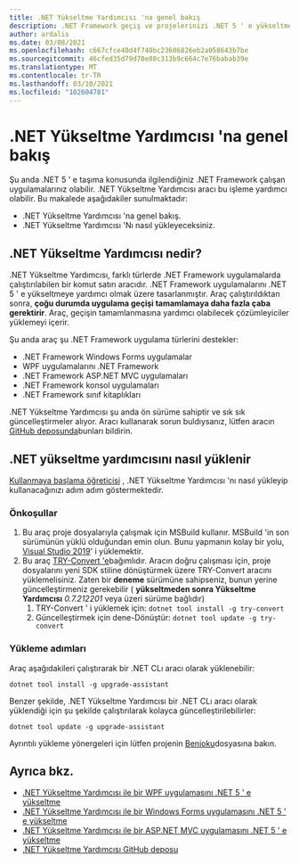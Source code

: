 ```yaml
---
title: .NET Yükseltme Yardımcısı 'na genel bakış
description: .NET Framework geçiş ve projelerinizi .NET 5 ' e yükseltmelerine yardımcı olan .NET Yükseltme Yardımcısı aracına giriş.
author: ardalis
ms.date: 03/08/2021
ms.openlocfilehash: c667cfce40d4f740bc23606826eb2a058643b7be
ms.sourcegitcommit: 46cfed35d79d70e08c313b9c664c7e76babab39e
ms.translationtype: MT
ms.contentlocale: tr-TR
ms.lasthandoff: 03/10/2021
ms.locfileid: "102604781"
---
```

# <a name="overview-of-the-net-upgrade-assistant"></a>.NET Yükseltme Yardımcısı 'na genel bakış

Şu anda .NET 5 ' e taşıma konusunda ilgilendiğiniz .NET Framework çalışan uygulamalarınız olabilir. .NET Yükseltme Yardımcısı aracı bu işleme yardımcı olabilir. Bu makalede aşağıdakiler sunulmaktadır:

- .NET Yükseltme Yardımcısı 'na genel bakış.
- .NET Yükseltme Yardımcısı 'Nı nasıl yükleyeceksiniz.

## <a name="what-is-the-net-upgrade-assistant"></a>.NET Yükseltme Yardımcısı nedir?

.NET Yükseltme Yardımcısı, farklı türlerde .NET Framework uygulamalarda çalıştırılabilen bir komut satırı aracıdır. .NET Framework uygulamalarını .NET 5 ' e yükseltmeye yardımcı olmak üzere tasarlanmıştır. Araç çalıştırıldıktan sonra, **çoğu durumda uygulama geçişi tamamlamaya daha fazla çaba gerektirir**. Araç, geçişin tamamlanmasına yardımcı olabilecek çözümleyiciler yüklemeyi içerir.

Şu anda araç şu .NET Framework uygulama türlerini destekler:

- .NET Framework Windows Forms uygulamalar
- WPF uygulamalarını .NET Framework
- .NET Framework ASP.NET MVC uygulamaları
- .NET Framework konsol uygulamaları
- .NET Framework sınıf kitaplıkları

.NET Yükseltme Yardımcısı şu anda ön sürüme sahiptir ve sık sık güncelleştirmeler alıyor. Aracı kullanarak sorun buldıysanız, lütfen aracın [GitHub deposunda](https://github.com/dotnet/upgrade-assistant)bunları bildirin.

## <a name="how-to-install-the-net-upgrade-assistant"></a>.NET yükseltme yardımcısını nasıl yüklenir

[Kullanmaya başlama öğreticisi](https://aka.ms/dotnet-upgrade-assistant-install) , .NET Yükseltme Yardımcısı 'nı nasıl yükleyip kullanacağınızı adım adım göstermektedir.

### <a name="prerequisites"></a>Önkoşullar

1. Bu araç proje dosyalarıyla çalışmak için MSBuild kullanır. MSBuild 'in son sürümünün yüklü olduğundan emin olun. Bunu yapmanın kolay bir yolu, [Visual Studio 2019](https://visualstudio.microsoft.com/downloads/)' i yüklemektir.
1. Bu araç [TRY-Convert 'e](https://github.com/dotnet/try-convert)bağımlıdır. Aracın doğru çalışması için, proje dosyalarını yeni SDK stiline dönüştürmek üzere TRY-Convert aracını yüklemelisiniz. Zaten bir **deneme** sürümüne sahipseniz, bunun yerine güncelleştirmeniz gerekebilir ( **yükseltmeden sonra Yükseltme Yardımcısı** _0.7.212201_ veya üzeri sürüme bağlıdır)
    1. TRY-Convert ' i yüklemek için: `dotnet tool install -g try-convert`
    1. Güncelleştirmek için dene-Dönüştür: `dotnet tool update -g try-convert`

### <a name="installation-steps"></a>Yükleme adımları

Araç aşağıdakileri çalıştırarak bir .NET CLı aracı olarak yüklenebilir:

```dotnet
dotnet tool install -g upgrade-assistant
```

Benzer şekilde, .NET Yükseltme Yardımcısı bir .NET CLı aracı olarak yüklendiği için şu şekilde çalıştırılarak kolayca güncelleştirilebilirler:

```dotnet
dotnet tool update -g upgrade-assistant
```

Ayrıntılı yükleme yönergeleri için lütfen projenin [Benioku](https://github.com/dotnet/upgrade-assistant)dosyasına bakın.

## <a name="see-also"></a>Ayrıca bkz.

- [.NET Yükseltme Yardımcısı ile bir WPF uygulamasını .NET 5 ' e yükseltme](upgrade-assistant-wpf-framework.md)
- [.NET Yükseltme Yardımcısı ile bir Windows Forms uygulamasını .NET 5 ' e yükseltme](upgrade-assistant-winforms-framework.md)
- [.NET Yükseltme Yardımcısı ile bir ASP.NET MVC uygulamasını .NET 5 ' e yükseltme](upgrade-assistant-aspnetmvc.md)
- [.NET Yükseltme Yardımcısı GitHub deposu](https://github.com/dotnet/upgrade-assistant)

